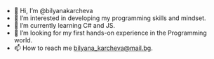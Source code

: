 - 👋 Hi, I’m @bilyanakarcheva
- 👀 I’m interested in developing my programming skills and mindset.
- 🌱 I’m currently learning C# and JS.
- 💞️ I’m looking for my first hands-on experience in the Programming world.
- 📫 How to reach me bilyana_karcheva@mail.bg.

<!---
bilyanakarcheva/bilyanakarcheva is a ✨ special ✨ repository because its `README.md` (this file) appears on your GitHub profile.
You can click the Preview link to take a look at your changes.
--->
